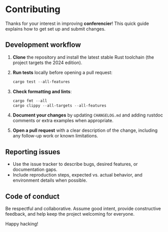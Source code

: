 # Contributing

Thanks for your interest in improving **conferencier**! This quick guide explains how to get set up and submit changes.

## Development workflow

1. **Clone** the repository and install the latest stable Rust toolchain (the project targets the 2024 edition).
2. **Run tests** locally before opening a pull request:

   ```powershell
   cargo test --all-features
   ```

3. **Check formatting and lints**:

   ```powershell
   cargo fmt --all
   cargo clippy --all-targets --all-features
   ```

4. **Document your changes** by updating `CHANGELOG.md` and adding rustdoc comments or extra examples when appropriate.
5. **Open a pull request** with a clear description of the change, including any follow-up work or known limitations.

## Reporting issues

- Use the issue tracker to describe bugs, desired features, or documentation gaps.
- Include reproduction steps, expected vs. actual behavior, and environment details when possible.

## Code of conduct

Be respectful and collaborative. Assume good intent, provide constructive feedback, and help keep the project welcoming for everyone.

Happy hacking!
